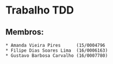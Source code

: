 # Trabalho TDD

## Membros:
	* Amanda Vieira Pires      (15/0004796 
	* Filipe Dias Soares Lima  (16/0006163)
	* Gustavo Barbosa Carvalho (16/0007780)
